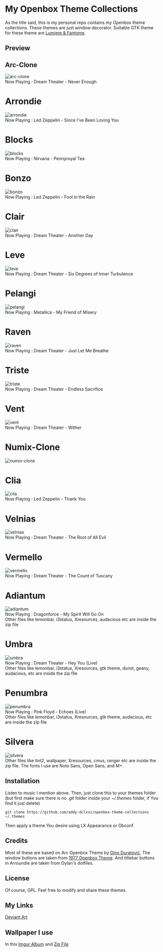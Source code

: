 # My Openbox Theme Collections
As the title said, this is my personal repo contains my Openbox theme collections.
These themes are just window decorator.
Suitable GTK theme for these theme are [Lumiere & Fantome](https://github.com/addy-dclxvi/gtk-theme-collections).

## Preview

## Arc-Clone
![arc-clone](https://raw.githubusercontent.com/addy-dclxvi/openbox-theme-collections/master/arc-clone.jpg) <br />
Now Playing : Dream Theater - Never Enough

# Arrondie
![arrondie](https://raw.githubusercontent.com/addy-dclxvi/openbox-theme-collections/master/arrondie.jpg) <br />
Now Playing : Led Zeppelin - Since I've Been Loving You

# Blocks
![blocks](https://raw.githubusercontent.com/addy-dclxvi/openbox-theme-collections/master/blocks.jpg) <br />
Now Playing : Nirvana - Pennyroyal Tea

# Bonzo
![bonzo](https://raw.githubusercontent.com/addy-dclxvi/openbox-theme-collections/master/bonzo.jpg) <br />
Now Playing : Led Zeppelin - Fool in the Rain

# Clair
![clair](https://raw.githubusercontent.com/addy-dclxvi/openbox-theme-collections/master/clair.jpg) <br />
Now Playing : Dream Theater - Another Day

# Leve
![leve](https://raw.githubusercontent.com/addy-dclxvi/openbox-theme-collections/master/leve.jpg) <br />
Now Playing : Dream Theater - Six Degrees of Inner Turbulence

# Pelangi
![pelangi](https://raw.githubusercontent.com/addy-dclxvi/openbox-theme-collections/master/pelangi.jpg) <br />
Now Playing : Metallica - My Friend of Misery

# Raven
![raven](https://raw.githubusercontent.com/addy-dclxvi/openbox-theme-collections/master/raven.jpg) <br />
Now Playing : Dream Theater - Just Let Me Breathe

# Triste
![triste](https://raw.githubusercontent.com/addy-dclxvi/openbox-theme-collections/master/triste.jpg) <br />
Now Playing : Dream Theater - Endless Sacrifice

# Vent
![vent](https://raw.githubusercontent.com/addy-dclxvi/openbox-theme-collections/master/vent.jpg) <br />
Now Playing : Dream Theater - Wither

# Numix-Clone
![numix-clone](https://raw.githubusercontent.com/addy-dclxvi/openbox-theme-collections/master/numix-clone.jpg) <br />

# Clia
![clia](https://raw.githubusercontent.com/addy-dclxvi/openbox-theme-collections/master/clia.jpg) <br />
Now Playing : Led Zeppelin - Thank You

# Velnias
![velnias](https://raw.githubusercontent.com/addy-dclxvi/openbox-theme-collections/master/velnias.jpg) <br />
Now Playing : Dream Theater - The Root of All Evil

# Vermello
![vermello](https://raw.githubusercontent.com/addy-dclxvi/openbox-theme-collections/master/vermello.jpg) <br />
Now Playing : Dream Theater - The Count of Tuscany

# Adiantum
![adiantum](https://raw.githubusercontent.com/addy-dclxvi/openbox-theme-collections/master/adiantum.png) <br />
Now Playing : Dragonforce - My Spirit Will Go On <br />
Other files like lemonbar, i3status, Xresources, audacious etc are inside the zip file

# Umbra
![umbra](https://raw.githubusercontent.com/addy-dclxvi/openbox-theme-collections/master/umbra.png) <br />
Now Playing : Dream Theater - Hey You (Live) <br />
Other files like lemonbar, i3status, Xresources, gtk theme, dunst, geany, audacious, etc are inside the zip file

# Penumbra
![penumbra](https://raw.githubusercontent.com/addy-dclxvi/openbox-theme-collections/master/penumbra.png) <br />
Now Playing : Pink Floyd - Echoes (Live) <br />
Other files like lemonbar, i3status, Xresources, gtk theme, audacious, etc are inside the zip file

# Silvera
![silvera](https://raw.githubusercontent.com/addy-dclxvi/openbox-theme-collections/master/silvera.png) <br />
Other files like tint2, wallpaper, Xresources, cmus, ranger etc are inside the zip file. The fonts I use are Noto Sans, Open Sans, and M+.

## Installation
Listen to music I mention above. 
Then, just clone this to your themes folder 
(but first make sure there is no *.git* folder inside your *~/.themes* folder, if You find it just delete)
```
git clone https://github.com/addy-dclxvi/openbox-theme-collections ~/.themes
```
Then apply a theme You desire using LX Appearance or Obconf.
## Credits
Most of these are based on Arc Openbox Theme by [Dino Duratović](https://github.com/dglava/arc-openbox/blob/master/Arc/openbox-3/themerc),
The window buttons are taken from [1977 Openbox Theme](https://www.box-look.org/p/1017859/).
And titlebar buttons in Arroundie are taken from Dylan's dotfiles.
## License
Of course, GPL. Feel free to modify and share these themes.
## My Links
[Deviant Art](http://addy-dclxvi.deviantart.com/)

## Wallpaper I use
In this [Imgur Album](https://imgur.com/a/0SAg3zv) and [Zip File](https://drive.google.com/open?id=10-LvYhDny7BfyebjD2NfTnhEOje6ByI7)
